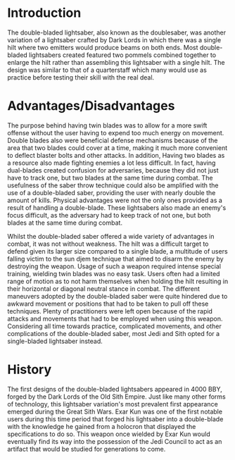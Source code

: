 # Introduction
The double-bladed lightsaber, also known as the doublesaber, was another variation of a lightsaber crafted by Dark Lords in which there was a single hilt where two emitters would produce beams on both ends.
Most double-bladed lightsabers created featured two pommels combined together to enlarge the hilt rather than assembling this lightsaber with a single hilt.
The design was similar to that of a quarterstaff which many would use as practice before testing their skill with the real deal.

# Advantages/Disadvantages
The purpose behind having twin blades was to allow for a more swift offense without the user having to expend too much energy on movement.
Double blades also were beneficial defense mechanisms because of the area that two blades could cover at a time, making it much more convenient to deflect blaster bolts and other attacks.
In addition, Having two blades as a resource also made fighting enemies a lot less difficult.
In fact, having dual-blades created confusion for adversaries, because they did not just have to track one, but two blades at the same time during combat.
The usefulness of the saber throw technique could also be amplified with the use of a double-bladed saber, providing the user with nearly double the amount of kills.
Physical advantages were not the only ones provided as a result of handling a double-blade.
These lightsabers also made an enemy's focus difficult, as the adversary had to keep track of not one, but both blades at the same time during combat.


Whilst the double-bladed saber offered a wide variety of advantages in combat, it was not without weakness.
The hilt was a difficult target to defend given its larger size compared to a single blade, a multitude of users falling victim to the sun djem technique that aimed to disarm the enemy by destroying the weapon.
Usage of such a weapon required intense special training, wielding twin blades was no easy task.
Users often had a limited range of motion as to not harm themselves when holding the hilt resulting in their horizontal or diagonal neutral stance in combat.
The different maneuvers adopted by the double-bladed saber were quite hindered due to awkward movement or positions that had to be taken to pull off these techniques.
Plenty of practitioners were left open because of the rapid attacks and movements that had to be employed when using this weapon.
Considering all time towards practice, complicated movements, and other complications of the double-bladed saber, most Jedi and Sith opted for a single-bladed lightsaber instead.



# History
The first designs of the double-bladed lightsabers appeared in 4000 BBY, forged by the Dark Lords of the Old Sith Empire.
Just like many other forms of technology, this lightsaber variation's most prevalent first appearance emerged during the Great Sith Wars.
Exar Kun was one of the first notable users during this time period that forged his lightsaber into a double-blade with the knowledge he gained from a holocron that displayed the specifications to do so.
This weapon once wielded by Exar Kun would eventually find its way into the possession of the Jedi Council to act as an artifact that would be studied for generations to come.
